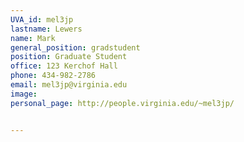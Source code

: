 ```yaml
---
UVA_id: mel3jp
lastname: Lewers
name: Mark
general_position: gradstudent
position: Graduate Student
office: 123 Kerchof Hall
phone: 434-982-2786
email: mel3jp@virginia.edu
image:
personal_page: http://people.virginia.edu/~mel3jp/


---
```

